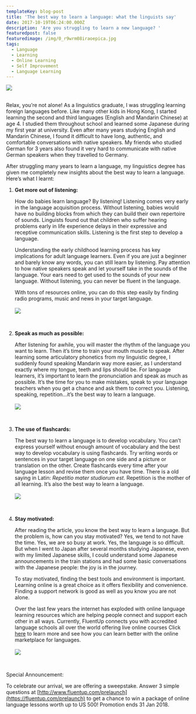 ```yaml
---
templateKey: blog-post
title: 'The best way to learn a language: what the linguists say'
date: 2017-10-19T06:24:00.000Z
description: 'Are you struggling to learn a new language? '
featuredpost: false
featuredimage: /img/0_r9wrm08iraoepica.jpg
tags:
  - Language
  - Learning
  - Online Learning
  - Self Improvement
  - Language Learning
---
```

![](/img/0_r9wrm08iraoepica.jpg)

<br>Relax, you’re not alone! As a linguistics graduate, I was struggling learning foreign languages before. Like many other kids in Hong Kong, I started learning the second and third languages (English and Mandarin Chinese) at age 4. I studied them throughout school and learned some Japanese during my first year at university. Even after many years studying English and Mandarin Chinese, I found it difficult to have long, authentic, and comfortable conversations with native speakers. My friends who studied German for 3 years also found it very hard to communicate with native German speakers when they travelled to Germany.



After struggling many years to learn a language, my linguistics degree has given me completely new insights about the best way to learn a language. Here’s what I learnt:

1. **Get more out of listening:**<p>How do babies learn language? By listening! Listening comes very early in the language acquisition process. Without listening, babies would have no building blocks from which they can build their own repertoire of sounds. Linguists found out that children who suffer hearing problems early in life experience delays in their expressive and receptive communication skills. Listening is the first step to develop a language.
   
   Understanding the early childhood learning process has key implications for adult language learners. Even if you are just a beginner and barely know any words, you can still learn by listening. Pay attention to how native speakers speak and let yourself take in the sounds of the language. Your ears need to get used to the sounds of your new language. Without listening, you can never be fluent in the language.
   
   With tons of resources online, you can do this step easily by finding radio programs, music and news in your target language.<br><br>
   ![](/img/1a.jpg)
   </p><br>
2. **Speak as much as possible:**<p>After listening for awhile, you will master the rhythm of the language you want to learn. Then it’s time to train your mouth muscle to speak. After learning some articulatory phonetics from my linguistic degree, I suddenly found speaking Mandarin way more easier, as I understand exactly where my tongue, teeth and lips should be. For language learners, it’s important to learn the pronunciation and speak as much as possible. It’s the time for you to make mistakes, speak to your language teachers when you get a chance and ask them to correct you. Listening, speaking, repetition…it’s the best way to learn a language.<br><br>
   ![](/img/1b.jpg)
   </p><br>
3. **The use of flashcards:**<p>The best way to learn a language is to develop vocabulary. You can’t express yourself without enough amount of vocabulary and the best way to develop vocabulary is using flashcards. Try writing words or sentences in your target language on one side and a picture or translation on the other. Create flashcards every time after your language lesson and revise them once you have time. There is a old saying in Latin: _Repetitio mater studiorum est_. Repetition is the mother of all learning. It’s also the best way to learn a language.<br><br>
   ![](/img/1c.jpg)
   </p><br>
4. **Stay motivated:**<p>After reading the article, you know the best way to learn a language. But the problem is, how can you stay motivated? Yes, we tend to not have the time. Yes, we are so busy at work. Yes, the language is so difficult. But when I went to Japan after several months studying Japanese, even with my limited Japanese skills, I could understand some Japanese announcements in the train stations and had some basic conversations with the Japanese people: the joy is in the journey.
   
   To stay motivated, finding the best tools and environment is important. Learning online is a great choice as it offers flexibility and convenience. Finding a support network is good as well as you know you are not alone.
   
   Over the last few years the internet has exploded with online language learning resources which are helping people connect and support each other in all ways. Currently, FluentUp connects you with accredited language schools all over the world offering live online courses Click [here](https://fluentup.com/students.html) to learn more and see how you can learn better with the online marketplace for languages.​<br><br>
   ![](/img/1d.jpg)
   </p><br>

Special Announcement: 

To celebrate our arrival, we are offering a sweepstake. Answer 3 simple questions at [http://www.fluentup.com/prelaunch](https://fluentup.com/prelaunch) to get a chance to win a package of online language lessons worth up to US 500! Promotion ends 31 Jan 2018.
